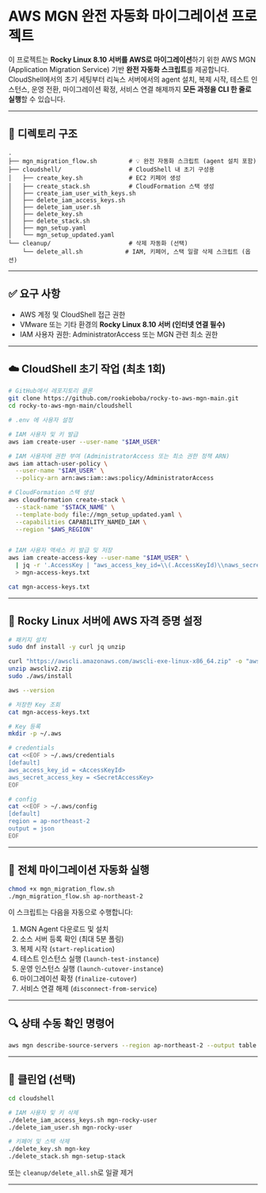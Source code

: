 
# AWS MGN 완전 자동화 마이그레이션 프로젝트

이 프로젝트는 **Rocky Linux 8.10 서버를 AWS로 마이그레이션**하기 위한 AWS MGN (Application Migration Service) 기반 **완전 자동화 스크립트**를 제공합니다.  
CloudShell에서의 초기 세팅부터 리눅스 서버에서의 agent 설치, 복제 시작, 테스트 인스턴스, 운영 전환, 마이그레이션 확정, 서비스 연결 해제까지 **모든 과정을 CLI 한 줄로 실행**할 수 있습니다.

---

## 📁 디렉토리 구조

```
.
├── mgn_migration_flow.sh         # 💡 완전 자동화 스크립트 (agent 설치 포함)
├── cloudshell/                   # CloudShell 내 초기 구성용
│   ├── create_key.sh             # EC2 키페어 생성
│   ├── create_stack.sh           # CloudFormation 스택 생성
│   ├── create_iam_user_with_keys.sh
│   ├── delete_iam_access_keys.sh
│   ├── delete_iam_user.sh
│   ├── delete_key.sh
│   ├── delete_stack.sh
│   ├── mgn_setup.yaml
│   └── mgn_setup_updated.yaml
└── cleanup/                      # 삭제 자동화 (선택)
    └── delete_all.sh            # IAM, 키페어, 스택 일괄 삭제 스크립트 (옵션)
```

---

## ✅ 요구 사항

- AWS 계정 및 CloudShell 접근 권한
- VMware 또는 기타 환경의 **Rocky Linux 8.10 서버 (인터넷 연결 필수)**
- IAM 사용자 권한: AdministratorAccess 또는 MGN 관련 최소 권한

---

## ☁️ CloudShell 초기 작업 (최초 1회)

```bash
# GitHub에서 레포지토리 클론
git clone https://github.com/rookieboba/rocky-to-aws-mgn-main.git
cd rocky-to-aws-mgn-main/cloudshell

# .env 에 사용자 설정

# IAM 사용자 및 키 발급
aws iam create-user --user-name "$IAM_USER"

# IAM 사용자에 권한 부여 (AdministratorAccess 또는 최소 권한 정책 ARN)
aws iam attach-user-policy \
  --user-name "$IAM_USER" \
  --policy-arn arn:aws:iam::aws:policy/AdministratorAccess

# CloudFormation 스택 생성
aws cloudformation create-stack \
  --stack-name "$STACK_NAME" \
  --template-body file://mgn_setup_updated.yaml \
  --capabilities CAPABILITY_NAMED_IAM \
  --region "$AWS_REGION"


# IAM 사용자 액세스 키 발급 및 저장
aws iam create-access-key --user-name "$IAM_USER" \
  | jq -r '.AccessKey | "aws_access_key_id=\\(.AccessKeyId)\\naws_secret_access_key=\\(.SecretAccessKey)"' \
  > mgn-access-keys.txt

cat mgn-access-keys.txt

```


---

## 🔐 Rocky Linux 서버에 AWS 자격 증명 설정

```bash
# 패키지 설치
sudo dnf install -y curl jq unzip

curl "https://awscli.amazonaws.com/awscli-exe-linux-x86_64.zip" -o "awscliv2.zip"
unzip awscliv2.zip
sudo ./aws/install

aws --version

# 저장한 Key 조회
cat mgn-access-keys.txt

# Key 등록
mkdir -p ~/.aws

# credentials
cat <<EOF > ~/.aws/credentials
[default]
aws_access_key_id = <AccessKeyId>
aws_secret_access_key = <SecretAccessKey>
EOF

# config
cat <<EOF > ~/.aws/config
[default]
region = ap-northeast-2
output = json
EOF
```

---

## 🚀 전체 마이그레이션 자동화 실행

```bash
chmod +x mgn_migration_flow.sh
./mgn_migration_flow.sh ap-northeast-2
```

이 스크립트는 다음을 자동으로 수행합니다:

1. MGN Agent 다운로드 및 설치
2. 소스 서버 등록 확인 (최대 5분 폴링)
3. 복제 시작 (`start-replication`)
4. 테스트 인스턴스 실행 (`launch-test-instance`)
5. 운영 인스턴스 실행 (`launch-cutover-instance`)
6. 마이그레이션 확정 (`finalize-cutover`)
7. 서비스 연결 해제 (`disconnect-from-service`)

---

## 🔍 상태 수동 확인 명령어

```bash
aws mgn describe-source-servers --region ap-northeast-2 --output table
```

---

## 🧹 클린업 (선택)

```bash
cd cloudshell

# IAM 사용자 및 키 삭제
./delete_iam_access_keys.sh mgn-rocky-user
./delete_iam_user.sh mgn-rocky-user

# 키페어 및 스택 삭제
./delete_key.sh mgn-key
./delete_stack.sh mgn-setup-stack
```

또는 `cleanup/delete_all.sh`로 일괄 제거

---
